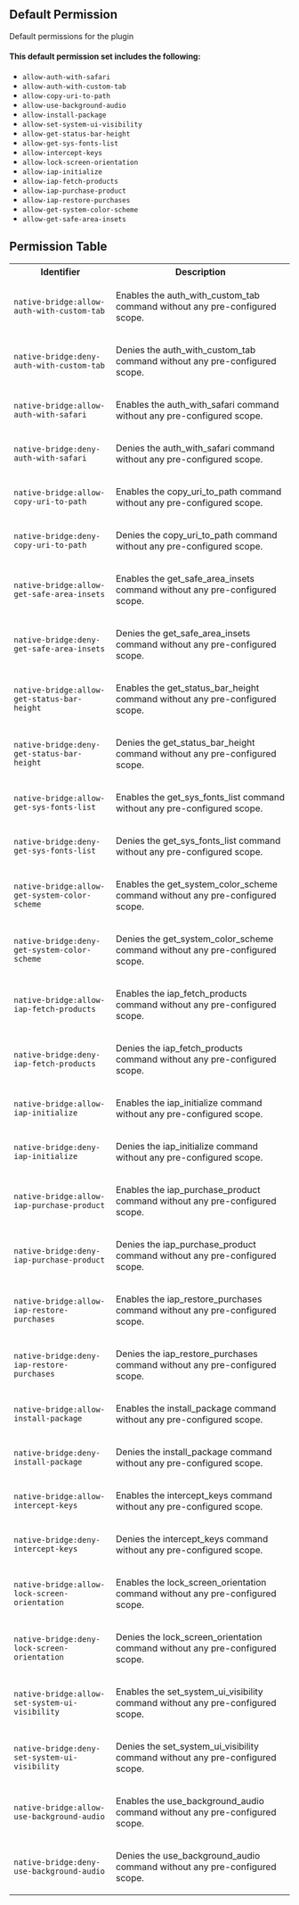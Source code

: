 ## Default Permission

Default permissions for the plugin

#### This default permission set includes the following:

- `allow-auth-with-safari`
- `allow-auth-with-custom-tab`
- `allow-copy-uri-to-path`
- `allow-use-background-audio`
- `allow-install-package`
- `allow-set-system-ui-visibility`
- `allow-get-status-bar-height`
- `allow-get-sys-fonts-list`
- `allow-intercept-keys`
- `allow-lock-screen-orientation`
- `allow-iap-initialize`
- `allow-iap-fetch-products`
- `allow-iap-purchase-product`
- `allow-iap-restore-purchases`
- `allow-get-system-color-scheme`
- `allow-get-safe-area-insets`

## Permission Table

<table>
<tr>
<th>Identifier</th>
<th>Description</th>
</tr>


<tr>
<td>

`native-bridge:allow-auth-with-custom-tab`

</td>
<td>

Enables the auth_with_custom_tab command without any pre-configured scope.

</td>
</tr>

<tr>
<td>

`native-bridge:deny-auth-with-custom-tab`

</td>
<td>

Denies the auth_with_custom_tab command without any pre-configured scope.

</td>
</tr>

<tr>
<td>

`native-bridge:allow-auth-with-safari`

</td>
<td>

Enables the auth_with_safari command without any pre-configured scope.

</td>
</tr>

<tr>
<td>

`native-bridge:deny-auth-with-safari`

</td>
<td>

Denies the auth_with_safari command without any pre-configured scope.

</td>
</tr>

<tr>
<td>

`native-bridge:allow-copy-uri-to-path`

</td>
<td>

Enables the copy_uri_to_path command without any pre-configured scope.

</td>
</tr>

<tr>
<td>

`native-bridge:deny-copy-uri-to-path`

</td>
<td>

Denies the copy_uri_to_path command without any pre-configured scope.

</td>
</tr>

<tr>
<td>

`native-bridge:allow-get-safe-area-insets`

</td>
<td>

Enables the get_safe_area_insets command without any pre-configured scope.

</td>
</tr>

<tr>
<td>

`native-bridge:deny-get-safe-area-insets`

</td>
<td>

Denies the get_safe_area_insets command without any pre-configured scope.

</td>
</tr>

<tr>
<td>

`native-bridge:allow-get-status-bar-height`

</td>
<td>

Enables the get_status_bar_height command without any pre-configured scope.

</td>
</tr>

<tr>
<td>

`native-bridge:deny-get-status-bar-height`

</td>
<td>

Denies the get_status_bar_height command without any pre-configured scope.

</td>
</tr>

<tr>
<td>

`native-bridge:allow-get-sys-fonts-list`

</td>
<td>

Enables the get_sys_fonts_list command without any pre-configured scope.

</td>
</tr>

<tr>
<td>

`native-bridge:deny-get-sys-fonts-list`

</td>
<td>

Denies the get_sys_fonts_list command without any pre-configured scope.

</td>
</tr>

<tr>
<td>

`native-bridge:allow-get-system-color-scheme`

</td>
<td>

Enables the get_system_color_scheme command without any pre-configured scope.

</td>
</tr>

<tr>
<td>

`native-bridge:deny-get-system-color-scheme`

</td>
<td>

Denies the get_system_color_scheme command without any pre-configured scope.

</td>
</tr>

<tr>
<td>

`native-bridge:allow-iap-fetch-products`

</td>
<td>

Enables the iap_fetch_products command without any pre-configured scope.

</td>
</tr>

<tr>
<td>

`native-bridge:deny-iap-fetch-products`

</td>
<td>

Denies the iap_fetch_products command without any pre-configured scope.

</td>
</tr>

<tr>
<td>

`native-bridge:allow-iap-initialize`

</td>
<td>

Enables the iap_initialize command without any pre-configured scope.

</td>
</tr>

<tr>
<td>

`native-bridge:deny-iap-initialize`

</td>
<td>

Denies the iap_initialize command without any pre-configured scope.

</td>
</tr>

<tr>
<td>

`native-bridge:allow-iap-purchase-product`

</td>
<td>

Enables the iap_purchase_product command without any pre-configured scope.

</td>
</tr>

<tr>
<td>

`native-bridge:deny-iap-purchase-product`

</td>
<td>

Denies the iap_purchase_product command without any pre-configured scope.

</td>
</tr>

<tr>
<td>

`native-bridge:allow-iap-restore-purchases`

</td>
<td>

Enables the iap_restore_purchases command without any pre-configured scope.

</td>
</tr>

<tr>
<td>

`native-bridge:deny-iap-restore-purchases`

</td>
<td>

Denies the iap_restore_purchases command without any pre-configured scope.

</td>
</tr>

<tr>
<td>

`native-bridge:allow-install-package`

</td>
<td>

Enables the install_package command without any pre-configured scope.

</td>
</tr>

<tr>
<td>

`native-bridge:deny-install-package`

</td>
<td>

Denies the install_package command without any pre-configured scope.

</td>
</tr>

<tr>
<td>

`native-bridge:allow-intercept-keys`

</td>
<td>

Enables the intercept_keys command without any pre-configured scope.

</td>
</tr>

<tr>
<td>

`native-bridge:deny-intercept-keys`

</td>
<td>

Denies the intercept_keys command without any pre-configured scope.

</td>
</tr>

<tr>
<td>

`native-bridge:allow-lock-screen-orientation`

</td>
<td>

Enables the lock_screen_orientation command without any pre-configured scope.

</td>
</tr>

<tr>
<td>

`native-bridge:deny-lock-screen-orientation`

</td>
<td>

Denies the lock_screen_orientation command without any pre-configured scope.

</td>
</tr>

<tr>
<td>

`native-bridge:allow-set-system-ui-visibility`

</td>
<td>

Enables the set_system_ui_visibility command without any pre-configured scope.

</td>
</tr>

<tr>
<td>

`native-bridge:deny-set-system-ui-visibility`

</td>
<td>

Denies the set_system_ui_visibility command without any pre-configured scope.

</td>
</tr>

<tr>
<td>

`native-bridge:allow-use-background-audio`

</td>
<td>

Enables the use_background_audio command without any pre-configured scope.

</td>
</tr>

<tr>
<td>

`native-bridge:deny-use-background-audio`

</td>
<td>

Denies the use_background_audio command without any pre-configured scope.

</td>
</tr>
</table>
